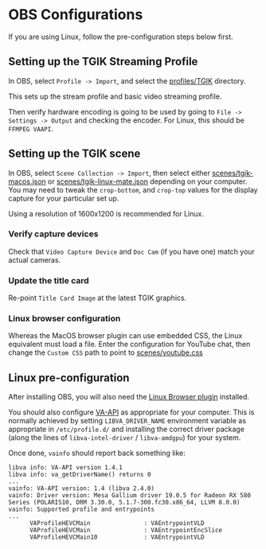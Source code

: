 # OBS Configurations

If you are using Linux, follow the pre-configuration steps below first.

## Setting up the TGIK Streaming Profile

In OBS, select `Profile -> Import`, and select the
[profiles/TGIK](profiles/TGIK) directory.

This sets up the stream profile and basic video streaming profile.

Then verify hardware encoding is going to be used by going to `File -> Settings
-> Output` and checking the encoder. For Linux, this should be `FFMPEG VAAPI`.

## Setting up the TGIK scene

In OBS, select `Scene Collection -> Import`, then select either
[scenes/tgik-macos.json](scenes/tgik-macos.json) or
[scenes/tgik-linux-mate.json](scenes/tgik-linux-mate.json) depending on your
computer. You may need to tweak the `crop-bottom`, and `crop-top` values for the
display capture for your particular set up.

Using a resolution of 1600x1200 is recommended for Linux.

### Verify capture devices

Check that `Video Capture Device` and `Doc Cam` (if you have one) match your
actual cameras.

### Update the title card

Re-point `Title Card Image` at the latest TGIK graphics.

### Linux browser configuration

Whereas the MacOS browser plugin can use embedded CSS, the Linux equivalent must
load a file. Enter the configuration for YouTube chat, then change the `Custom
CSS` path to point to [scenes/youtube.css](scenes/youtube.css)

## Linux pre-configuration

After installing OBS, you will also need the [Linux Browser
plugin][linux-browser-plugin] installed.

You should also configure [VA-API][VA-API] as appropriate for your computer.
This is normally achieved by setting `LIBVA_DRIVER_NAME` environment variable as
appropriate in `/etc/profile.d/` and installing the correct driver package
(along the lines of `libva-intel-driver` / `libva-amdgpu`) for your system.

Once done, `vainfo` should report back something like:

```
libva info: VA-API version 1.4.1
libva info: va_getDriverName() returns 0
...
vainfo: VA-API version: 1.4 (libva 2.4.0)
vainfo: Driver version: Mesa Gallium driver 19.0.5 for Radeon RX 580 Series (POLARIS10, DRM 3.30.0, 5.1.7-300.fc30.x86_64, LLVM 8.0.0)
vainfo: Supported profile and entrypoints
...
      VAProfileHEVCMain               : VAEntrypointVLD
      VAProfileHEVCMain               : VAEntrypointEncSlice
      VAProfileHEVCMain10             : VAEntrypointVLD
```

[linux-browser-plugin]: https://github.com/bazukas/obs-linuxbrowser
[VA-API]: https://wiki.archlinux.org/index.php/Hardware_video_acceleration
